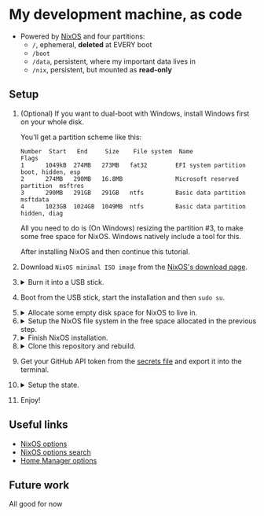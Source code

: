 # My development machine, as code

- Powered by [NixOS](https://nixos.org/) and four partitions:
  - `/`, ephemeral, **deleted** at EVERY boot
  - `/boot`
  - `/data`, persistent, where my important data lives in
  - `/nix`, persistent, but mounted as **read-only**

## Setup

1.  (Optional)
    If you want to dual-boot with Windows,
    install Windows first
    on your whole disk.

    You'll get a partition scheme like this:

    ```
    Number  Start   End     Size    File system  Name                          Flags
    1      1049kB  274MB   273MB   fat32        EFI system partition          boot, hidden, esp
    2      274MB   290MB   16.8MB               Microsoft reserved partition  msftres
    3      290MB   291GB   291GB   ntfs         Basic data partition          msftdata
    4      1023GB  1024GB  1049MB  ntfs         Basic data partition          hidden, diag
    ```

    All you need to do is (On Windows)
    resizing the partition #3,
    to make some free space for NixOS.
    Windows natively include a tool for this.

    After installing NixOS
    and then continue this tutorial.

1.  Download `NixOS minimal ISO image` from the
    [NixOS's download page](https://nixos.org/download).

1.  <details>
      <summary>Burn it into a USB stick.</summary>

      - If you are currently on Windows use [Rufus](https://rufus.ie)

      - If you are on an unix-like operative system:

        ```bash
        lsblk
        umount "${partition}"
        parted "${device}" -- mktable msdos
        dd bs=1MiB if="${iso}" of="${device}" oflag=direct status=progress
        ```
    </details>

1.  Boot from the USB stick, start the installation and then `sudo su`.

1.  <details>
      <summary>Allocate some empty disk space for NixOS to live in.</summary>
      Use the following commands as needed,
      replace "${device}" by the address of the main disk:

      - List block devices: `lsblk -f`
      - Managing partitions: `parted "${device}"`
        - Create a partition table: `(parted) mktable gpt`
        - Remove a partition: `(parted) rm "${number}"`
    </details>

1.  <details>
      <summary>Setup the NixOS file system
      in the free space allocated in the previous step.</summary>

      ```bash
      parted "${device}"

        # Generic setup
        (parted) unit GiB
        (parted) print

        # Setup boot partition
        (parted) rm "${number}" # Remove existing boot partitions
        (parted) mkpart ESP fat32 1MiB 0.5
        (parted) set "${number}" esp on

        # Setup other partitions
        (parted) mkpart data "${start}" "${end}" # 50 GiB
        (parted) mkpart nix "${start}" "${end}" # 100 GiB
        (parted) mkpart root "${start}" "${end}" # 50 GiB
      ```
    </details>

1.  <details>
      <summary>Finish NixOS installation.</summary>

      ```bash
      cryptsetup luksFormat /dev/disk/by-partlabel/data
      cryptsetup luksFormat /dev/disk/by-partlabel/nix
      cryptsetup luksFormat /dev/disk/by-partlabel/root
      cryptsetup luksOpen /dev/disk/by-partlabel/data cryptdata
      cryptsetup luksOpen /dev/disk/by-partlabel/nix cryptnix
      cryptsetup luksOpen /dev/disk/by-partlabel/root cryptroot

      mkfs.fat -F 32 -n boot /dev/disk/by-partlabel/ESP
      mkfs.ext4 -L data /dev/mapper/cryptdata
      mkfs.ext4 -L nix /dev/mapper/cryptnix
      mkfs.ext4 -L root /dev/mapper/cryptroot

      mount /dev/disk/by-label/root /mnt
      mkdir /mnt/boot
      mkdir /mnt/data
      mkdir /mnt/nix
      mount /dev/disk/by-partlabel/ESP /mnt/boot
      mount /dev/disk/by-label/data /mnt/data
      mount /dev/disk/by-label/nix /mnt/nix

      nixos-generate-config --root /mnt
      cat << EOF >> /mnt/etc/nixos/configuration.nix
        // { boot.loader.efi.canTouchEfiVariables = true;
            boot.loader.systemd-boot.enable = true;
            environment.systemPackages = [ pkgs.wpa_supplicant ];
            services.nscd.enable = true; }
      EOF
      if not_connected_to_the_internet; then
        ip a
        wpa_supplicant -B -i "${interface}" -c <(wpa_passphrase "${ssid}" "{psk}")
      fi
      nixos-install
      reboot
      ```
    </details>

1.  <details>
      <summary>Clone this repository and rebuild.</summary>

      ```bash
      sudo chown -R $USER /data

      if not_connected_to_the_internet; then
        ip a
        wpa_supplicant -B -i "${interface}" -c <(wpa_passphrase "${ssid}" "{psk}")
      fi
      cd "$(mktemp -d)"
      nix-shell -p git just
      git clone https://github.com/kamadorueda/machine
      cd machine
      just rebuild switch
      reboot
      ```
    </details>

1. Get your GitHub API token from the
    [secrets file](https://github.com/kamadorueda/secrets/blob/master/machine/secrets.sh)
    and export it into the terminal.

1.  <details>
      <summary>Setup the state.</summary>

      - <details>
          <summary>github/kamadorueda/machine</summary>

          ```bash
                mkdir -p /data/github/kamadorueda \
            &&  pushd /data/github/kamadorueda \
              &&  git clone "https://kamadorueda:${GITHUB_API_TOKEN}@github.com/kamadorueda/machine" \
            &&  popd
          ```
        </details>

      - <details>
          <summary>github/kamadorueda/secrets</summary>

          ```bash
              mkdir -p /data/github/kamadorueda \
          &&  pushd /data/github/kamadorueda \
            &&  git clone --depth 1 "https://kamadorueda:${GITHUB_API_TOKEN}@github.com/kamadorueda/secrets" \
            &&  cd secrets/machine \
              &&  ./install.sh \
          &&  popd
          ```
        </details>

      - <details>
          <summary>github/kamadorueda/nixpkgs-python</summary>

          ```bash
                mkdir -p /data/github/kamadorueda \
          &&  pushd /data/github/kamadorueda \
            &&  git clone git@github.com:kamadorueda/nixpkgs-python \
          &&  popd
          ```
        </details>

      - <details>
          <summary>github/nixos</summary>

          ```bash
              mkdir -p /data/github/kamadorueda \
          &&  pushd /data/github/kamadorueda \
            &&  git clone git@github.com:kamadorueda/nixpkgs \
            &&  git -C nixpkgs remote add upstream git@github.com:nixos/nixpkgs \
          &&  popd
          ```
        </details>

1. Enjoy!

## Useful links

- [NixOS options](https://nixos.org/manual/nixos/stable/options.html)
- [NixOS options search](https://search.nixos.org/options)
- [Home Manager options](https://nix-community.github.io/home-manager/options.html)

## Future work

All good for now

